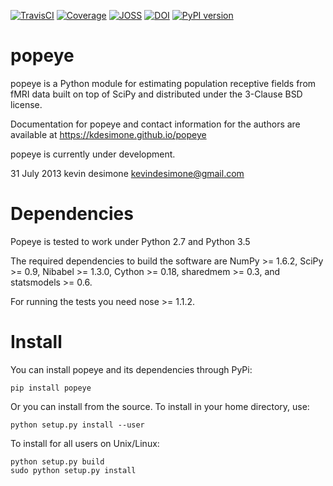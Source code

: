 [![TravisCI](https://api.travis-ci.org/kdesimone/popeye.svg?branch=master)](https://travis-ci.org/kdesimone/popeye/)
[![Coverage](https://codecov.io/gh/kdesimone/popeye/branch/master/graph/badge.svg)](https://codecov.io/gh/kdesimone/popeye)
[![JOSS](http://joss.theoj.org/papers/053a64ce9fda79e99fe8a703e30e4786/status.svg)](http://joss.theoj.org/papers/053a64ce9fda79e99fe8a703e30e4786)
[![DOI](https://zenodo.org/badge/11797525.svg)](https://zenodo.org/badge/latestdoi/11797525)
[![PyPI version](https://badge.fury.io/py/popeye.svg)](https://badge.fury.io/py/popeye)

popeye
======

popeye is a Python module for estimating population receptive fields
from fMRI data built on top of SciPy and distributed under the
3-Clause BSD license.

Documentation for popeye and contact information for the authors are available at https://kdesimone.github.io/popeye

popeye is currently under development.

31 July 2013 kevin desimone <kevindesimone@gmail.com>

Dependencies
============

Popeye is tested to work under Python 2.7 and Python 3.5

The required dependencies to build the software are NumPy &gt;= 1.6.2, SciPy &gt;= 0.9, Nibabel &gt;= 1.3.0, Cython &gt;= 0.18, sharedmem &gt;= 0.3, and statsmodels &gt;= 0.6.

For running the tests you need nose &gt;= 1.1.2.

Install
=======

You can install popeye and its dependencies through PyPi:

    pip install popeye

Or you can install from the source. To install in your home directory, use:

    python setup.py install --user

To install for all users on Unix/Linux:

    python setup.py build
    sudo python setup.py install
